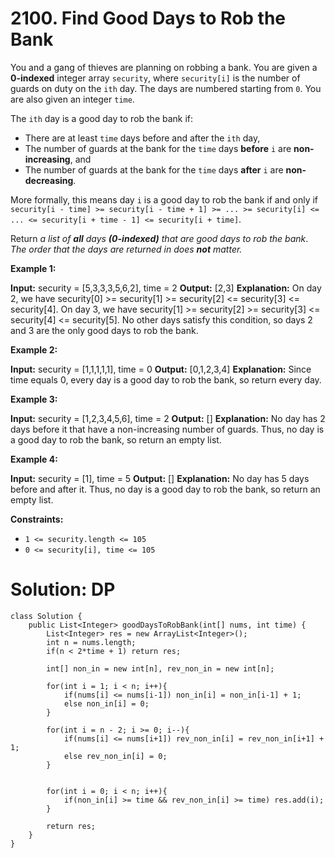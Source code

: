 # 2100. Find Good Days to Rob the Bank
You and a gang of thieves are planning on robbing a bank. You are given a  **0-indexed**  integer array  `security`, where  `security[i]`  is the number of guards on duty on the  `ith`  day. The days are numbered starting from  `0`. You are also given an integer  `time`.

The  `ith`  day is a good day to rob the bank if:

-   There are at least  `time`  days before and after the  `ith`  day,
-   The number of guards at the bank for the  `time`  days  **before**  `i`  are  **non-increasing**, and
-   The number of guards at the bank for the  `time`  days  **after**  `i`  are  **non-decreasing**.

More formally, this means day  `i`  is a good day to rob the bank if and only if  `security[i - time] >= security[i - time + 1] >= ... >= security[i] <= ... <= security[i + time - 1] <= security[i + time]`.

Return  _a list of  **all**  days  **(0-indexed)** that are good days to rob the bank_. _The order that the days are returned in does  **not**  matter._

**Example 1:**

**Input:** security = [5,3,3,3,5,6,2], time = 2
**Output:** [2,3]
**Explanation:**
On day 2, we have security[0] >= security[1] >= security[2] <= security[3] <= security[4].
On day 3, we have security[1] >= security[2] >= security[3] <= security[4] <= security[5].
No other days satisfy this condition, so days 2 and 3 are the only good days to rob the bank.

**Example 2:**

**Input:** security = [1,1,1,1,1], time = 0
**Output:** [0,1,2,3,4]
**Explanation:**
Since time equals 0, every day is a good day to rob the bank, so return every day.

**Example 3:**

**Input:** security = [1,2,3,4,5,6], time = 2
**Output:** []
**Explanation:**
No day has 2 days before it that have a non-increasing number of guards.
Thus, no day is a good day to rob the bank, so return an empty list.

**Example 4:**

**Input:** security = [1], time = 5
**Output:** []
**Explanation:**
No day has 5 days before and after it.
Thus, no day is a good day to rob the bank, so return an empty list.

**Constraints:**

-   `1 <= security.length <= 105`
-   `0 <= security[i], time <= 105`

# Solution: DP
```
class Solution {
    public List<Integer> goodDaysToRobBank(int[] nums, int time) {
        List<Integer> res = new ArrayList<Integer>();
        int n = nums.length;
        if(n < 2*time + 1) return res;
        
        int[] non_in = new int[n], rev_non_in = new int[n];
        
        for(int i = 1; i < n; i++){
            if(nums[i] <= nums[i-1]) non_in[i] = non_in[i-1] + 1;
            else non_in[i] = 0;
        }
        
        for(int i = n - 2; i >= 0; i--){
            if(nums[i] <= nums[i+1]) rev_non_in[i] = rev_non_in[i+1] + 1;
            else rev_non_in[i] = 0;
        }
        
        
        for(int i = 0; i < n; i++){
            if(non_in[i] >= time && rev_non_in[i] >= time) res.add(i);
        }
        
        return res;
    }
}
```